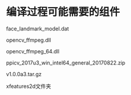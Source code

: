 # 编译过程可能需要的组件
face_landmark_model.dat  

opencv_ffmpeg.dll  

opencv_ffmpeg_64.dll  

ppicv_2017u3_win_intel64_general_20170822.zip  

v1.0.0a3.tar.gz  

xfeatures2d文件夹